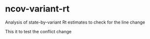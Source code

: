 # ncov-variant-rt
Analysis of state-by-variant Rt estimates to check for the line change

This it to test the conflict change
